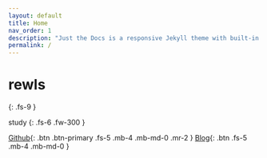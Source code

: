 ```yaml
---
layout: default
title: Home
nav_order: 1
description: "Just the Docs is a responsive Jekyll theme with built-in search that is easily customizable and hosted on GitHub Pages."
permalink: /
---
```


# rewls
{: .fs-9 }

study
{: .fs-6 .fw-300 }

[Github](https://github.com/rewls){: .btn .btn-primary .fs-5 .mb-4 .mb-md-0 .mr-2 } [Blog](https://rewls.github.io){: .btn .fs-5 .mb-4 .mb-md-0 }
